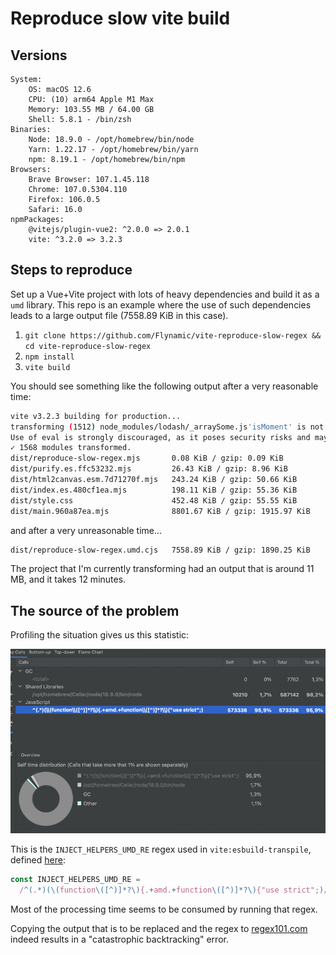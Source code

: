# Reproduce slow vite build

## Versions

```
System:
    OS: macOS 12.6
    CPU: (10) arm64 Apple M1 Max
    Memory: 103.55 MB / 64.00 GB
    Shell: 5.8.1 - /bin/zsh
Binaries:
    Node: 18.9.0 - /opt/homebrew/bin/node
    Yarn: 1.22.17 - /opt/homebrew/bin/yarn
    npm: 8.19.1 - /opt/homebrew/bin/npm
Browsers:
    Brave Browser: 107.1.45.118
    Chrome: 107.0.5304.110
    Firefox: 106.0.5
    Safari: 16.0
npmPackages:
    @vitejs/plugin-vue2: ^2.0.0 => 2.0.1
    vite: ^3.2.0 => 3.2.3
```

## Steps to reproduce

Set up a Vue+Vite project with lots of heavy dependencies and build it as a `umd` library. This repo is an example where the use of such dependencies leads to a large output file (7558.89 KiB in this case).

1. `git clone https://github.com/Flynamic/vite-reproduce-slow-regex && cd vite-reproduce-slow-regex`
2. `npm install`
3. `vite build`

You should see something like the following output after a very reasonable time:

```bash
vite v3.2.3 building for production...
transforming (1512) node_modules/lodash/_arraySome.js'isMoment' is not exported by 'node_modules/moment/dist/moment.js'
Use of eval is strongly discouraged, as it poses security risks and may cause issues with minification
✓ 1568 modules transformed.
dist/reproduce-slow-regex.mjs       0.08 KiB / gzip: 0.09 KiB
dist/purify.es.ffc53232.mjs         26.43 KiB / gzip: 8.96 KiB
dist/html2canvas.esm.7d71270f.mjs   243.24 KiB / gzip: 50.66 KiB
dist/index.es.480cf1ea.mjs          198.11 KiB / gzip: 55.36 KiB
dist/style.css                      452.48 KiB / gzip: 55.55 KiB
dist/main.960a87ea.mjs              8801.67 KiB / gzip: 1915.97 KiB
```

and after a very unreasonable time...

```bash
dist/reproduce-slow-regex.umd.cjs   7558.89 KiB / gzip: 1890.25 KiB
```

The project that I'm currently transforming had an output that is around 11 MB, and it takes 12 minutes.

## The source of the problem

Profiling the situation gives us this statistic:

![img.png](img.png)

This is the `INJECT_HELPERS_UMD_RE` regex used in `vite:esbuild-transpile`, defined [here](https://github.com/vitejs/vite/blob/ce4c8d4537285311e0ea5bb8d1c53df9fd779881/packages/vite/src/node/plugins/esbuild.ts#L32):

```javascript
const INJECT_HELPERS_UMD_RE =
  /^(.*)(\(function\([^)]*?\){.+amd.+function\([^)]*?\){"use strict";)/s
```

Most of the processing time seems to be consumed by running that regex.

Copying the output that is to be replaced and the regex to [regex101.com](https://regex101.com) indeed results in a "catastrophic backtracking" error.
